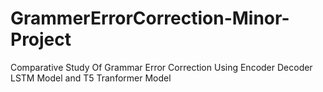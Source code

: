 # GrammerErrorCorrection-Minor-Project

Comparative Study Of Grammar Error Correction Using
Encoder Decoder LSTM Model and T5 Tranformer Model
